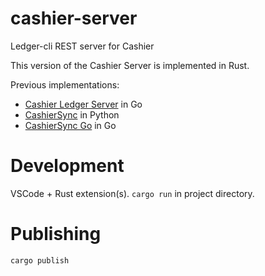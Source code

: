 # cashier-server
Ledger-cli REST server for Cashier

This version of the Cashier Server is implemented in Rust.

Previous implementations:

- [Cashier Ledger Server](https://github.com/alensiljak/cashier-ledger-server-go) in Go
- [CashierSync](https://gitlab.com/alensiljak/cashiersync) in Python
- [CashierSync Go](https://gitlab.com/alensiljak/cashiersync-go) in Go

# Development

VSCode + Rust extension(s).
`cargo run` in project directory.

# Publishing

`cargo publish`
